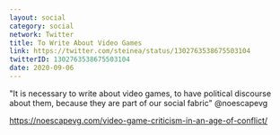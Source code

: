 ```yaml
---
layout: social
category: social
network: Twitter
title: To Write About Video Games
link: https://twitter.com/steinea/status/1302763538675503104
twitterID: 1302763538675503104
date: 2020-09-06
---
```


"It is necessary to write about video games, to have political discourse about them, because they are part of our social fabric" @noescapevg

<https://noescapevg.com/video-game-criticism-in-an-age-of-conflict/>
